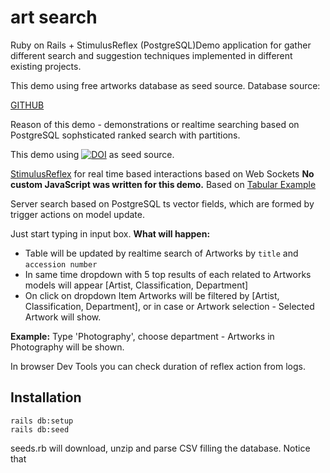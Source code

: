 # art search
Ruby on Rails + StimulusReflex (PostgreSQL)Demo application for gather different search and suggestion techniques implemented in different existing projects.

This demo using free artworks database as seed source. 
Database source: 

[GITHUB](https://github.com/MuseumofModernArt/collection)

Reason of this demo - demonstrations or realtime searching based on PostgreSQL sophsticated ranked search with partitions.

This demo using [![DOI](https://zenodo.org/badge/doi/10.5281/zenodo.1407301.svg)](http://dx.doi.org/10.5281/zenodo.1407301) as seed source.

[StimulusReflex](https://github.com/MuseumofModernArt/collection) for real time based interactions based on Web Sockets
**No custom JavaScript was written for this demo.**
Based on [Tabular Example](https://expo.stimulusreflex.com/demos/tabular)
 
Server search based on PostgreSQL ts vector fields, which are formed by trigger actions on model update.

Just start typing in input box. **What will happen:**

- Table will be updated by realtime search of Artworks by `title` and `accession number`
- In same time dropdown with 5 top results of each related to Artworks models will appear [Artist, Classification, Department]
- On click on dropdown Item Artworks will be filtered by  [Artist, Classification, Department], or in case or Artwork selection - Selected Artwork will show.


**Example:** Type 'Photography', choose department - Artworks in Photography will be shown.

In browser Dev Tools you can check duration of reflex action from logs.

## Installation
```
rails db:setup
rails db:seed
```

seeds.rb will download, unzip and parse CSV filling the database. 
Notice that
